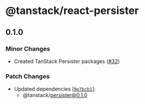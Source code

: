 # @tanstack/react-persister

## 0.1.0

### Minor Changes

- Created TanStack Persister packages ([#32](https://github.com/TanStack/pacer/pull/32))

### Patch Changes

- Updated dependencies [[`9e7bcb1`](https://github.com/TanStack/pacer/commit/9e7bcb1edf5e53314a6b808b6b9b22ea48df84ff)]:
  - @tanstack/persister@0.1.0
